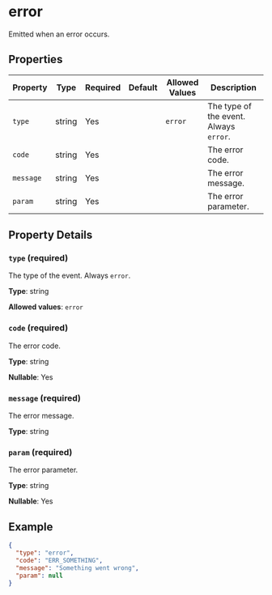 # error

Emitted when an error occurs.

## Properties

| Property | Type | Required | Default | Allowed Values | Description |
| -------- | ---- | -------- | ------- | -------------- | ----------- |
| `type` | string | Yes |  | `error` | The type of the event. Always `error`. <br>  |
| `code` | string | Yes |  |  | The error code. <br>  |
| `message` | string | Yes |  |  | The error message. <br>  |
| `param` | string | Yes |  |  | The error parameter. <br>  |

## Property Details

### `type` (required)

The type of the event. Always `error`.


**Type**: string

**Allowed values**: `error`

### `code` (required)

The error code.


**Type**: string

**Nullable**: Yes

### `message` (required)

The error message.


**Type**: string

### `param` (required)

The error parameter.


**Type**: string

**Nullable**: Yes

## Example

```json
{
  "type": "error",
  "code": "ERR_SOMETHING",
  "message": "Something went wrong",
  "param": null
}

```

